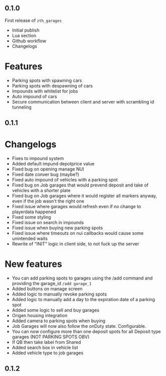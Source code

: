 ## 0.1.0

First release of `zth_garages`

- Initial publish
- Lua section
- Github workflow
- Changelogs

# Features

- Parking spots with spawning cars
- Parking spots with despawning of cars
- Impounds with whitelist for jobs
- Auto impound of cars
- Secure communication between client and server with scrambling id tunneling

## 0.1.1

# Changelogs

- Fixes to impound system
- Added default impund depotprice value
- Fixed bug on opening manage NUI
- Fixed date conver bug (maybe?)
- Fixed auto impound of vehicles with a parking spot
- Fixed bug on Job garages that would prevend deposit and take of vehicles with a shorter plate
- Fixed bug on Job garages where it would register all markers anyway, even if the job wasn't the right one
- Fixed issue where garages would refresh even if no change to playerdata happened
- Fixed some styling
- Fixed issue on search in impounds
- Fixed issue when buying new parking spots
- Fixed issue where timeouts on nui callbacks would cause some unintended waits
- Rewrite of "INIT" logic in client side, to not fuck up the server

# New features

- You can add parking spots to garages using the /add command and providing the garage_id `/add garage_1`
- Added buttons on manage screen
- Added logic to manually revoke parking spots
- Added logic to manually add a day to the expiration date of a parking spot
- Added some logic to sell and buy garages
- Origen housing integration
- Added camera to parking spots when buying
- Job Garages will now also follow the onDuty state. Configurable.
- You can now configure more than one deposit spots for all Deposit type garages (NOT PARKING SPOTS OBV)
- If QB then take label from Shared
- Added search box in vehicle list
- Added vehicle type to job garages

## 0.1.2